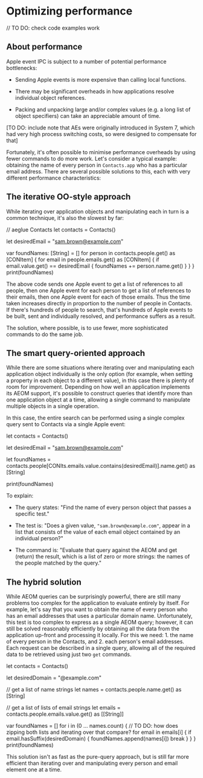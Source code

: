 # Optimizing performance

// TO DO: check code examples work

## About performance

Apple event IPC is subject to a number of potential performance bottlenecks:

* Sending Apple events is more expensive than calling local functions.

* There may be significant overheads in how applications resolve individual object references.

* Packing and unpacking large and/or complex values (e.g. a long list of object specifiers) can take an appreciable amount of time.

[TO DO: include note that AEs were originally introduced in System 7, which had very high process switching costs, so were designed to compensate for that]

Fortunately, it's often possible to minimise performance overheads by using fewer commands to do more work. Let's consider a typical example: obtaining the name of every person in `Contacts.app` who has a particular email address. There are several possible solutions to this, each with very different performance characteristics:


## The iterative OO-style approach

While iterating over application objects and manipulating each in turn is a common technique, it's also the slowest by far:

  // aeglue Contacts
  let contacts = Contacts()

  let desiredEmail = "sam.brown@example.com"
    
  var foundNames: [String] = []
  for person in contacts.people.get() as [CONItem] {
      for email in people.emails.get() as [CONItem] {
          if email.value.get() == desiredEmail {
              foundNames += person.name.get()
          }
      }
  }
  print(foundNames)

The above code sends one Apple event to get a list of references to all people, then one Apple event for each person to get a list of references to their emails, then one Apple event for each of those emails. Thus the time taken increases directly in proportion to the number of people in Contacts. If there's hundreds of people to search, that's hundreds of Apple events to be built, sent and individually resolved, and performance suffers as a result.

The solution, where possible, is to use fewer, more sophisticated commands to do the same job.


## The smart query-oriented approach

While there are some situations where iterating over and manipulating each application object individually is the only option (for example, when setting a property in each object to a different value), in this case there is plenty of room for improvement. Depending on how well an application implements its AEOM support, it's possible to construct queries that identify more than one application object at a time, allowing a single command to manipulate multiple objects in a single operation.

In this case, the entire search can be performed using a single complex query sent to Contacts via a single Apple event:

  let contacts = Contacts()
    
  let desiredEmail = "sam.brown@example.com"
    
  let foundNames = contacts.people[CONIts.emails.value.contains(desiredEmail)].name.get() as [String]

  print(foundNames)

To explain:

* The query states: "Find the name of every person object that passes a specific test."

* The test is: "Does a given value, `"sam.brown@example.com"`, appear in a list that consists of the value of each email object contained by an individual person?"

* The command is: "Evaluate that query against the AEOM and get (return) the result, which is a list of zero or more strings: the names of the people matched by the query."



## The hybrid solution

While AEOM queries can be surprisingly powerful, there are still many problems too complex for the application to evaluate entirely by itself. For example, let's say that you want to obtain the name of every person who has an email addresses that uses a particular domain name. Unfortunately, this test is too complex to express as a single AEOM query; however, it can still be solved reasonably efficiently by obtaining all the data from the application up-front and processing it locally. For this we need: 1. the name of every person in the Contacts, and 2. each person's email addresses. Each request can be described in a single query, allowing all of the required data to be retrieved using just two `get` commands.

  let contacts = Contacts()
    
  let desiredDomain = "@example.com"

  // get a list of name strings
  let names = contacts.people.name.get() as [String]

  // get a list of lists of email strings
  let emails = contacts.people.emails.value.get() as [[String]]

  var foundNames = []
  for i in (0 ... names.count) { // TO DO: how does zipping both lists and iterating over that compare?
      for email in emails[i] {
          if email.hasSuffix(desiredDomain) {
              foundNames.append(names[i])
              break
          }
      }
  }
  print(foundNames)

This solution isn't as fast as the pure-query approach, but is still far more efficient than iterating over and manipulating every person and email element one at a time.

